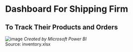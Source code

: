 # Dashboard For Shipping Firm 
## To Track Their Products and Orders
![image](https://user-images.githubusercontent.com/102946848/161509154-91a09060-7b26-406d-9ecf-61e98ed57b13.png)
*Created by Microsoft Power BI*
<br /> Source: inventory.xlsx 
